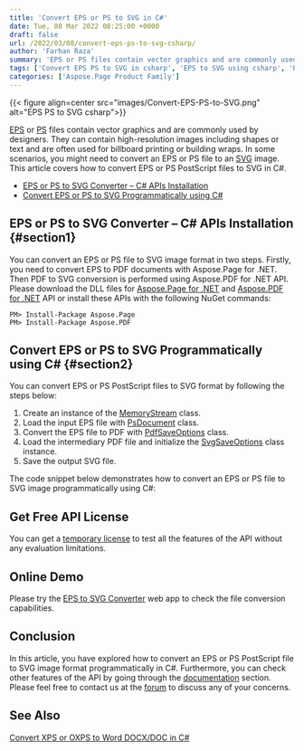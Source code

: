 ```yaml
---
title: 'Convert EPS or PS to SVG in C#'
date: Tue, 08 Mar 2022 08:25:00 +0000
draft: false
url: /2022/03/08/convert-eps-ps-to-svg-csharp/
author: 'Farhan Raza'
summary: 'EPS or PS files contain vector graphics and are commonly used by designers. They can contain high-resolution images including shapes or text and are often used for billboard printing or building wraps. In some scenarios, you might need to convert an EPS or PS file to an SVG image. This article covers how to **convert EPS or PS PostScript files to SVG in C#.**'
tags: ['Convert EPS PS to SVG in csharp', 'EPS to SVG using csharp', 'PS to SVG using csharp', 'PostScript to SVG Conversion']
categories: ['Aspose.Page Product Family']
---
```




{{< figure align=center src="images/Convert-EPS-PS-to-SVG.png" alt="EPS PS to SVG csharp">}}


[EPS][1] or [PS][2] files contain vector graphics and are commonly used by designers. They can contain high-resolution images including shapes or text and are often used for billboard printing or building wraps. In some scenarios, you might need to convert an EPS or PS file to an [SVG][3] image. This article covers how to convert EPS or PS PostScript files to SVG in C#.

*   [EPS or PS to SVG Converter – C# APIs Installation][4]
*   [Convert EPS or PS to SVG Programmatically using C#][5]

## EPS or PS to SVG Converter – C# APIs Installation {#section1}

You can convert an EPS or PS file to SVG image format in two steps. Firstly, you need to convert EPS to PDF documents with Aspose.Page for .NET. Then PDF to SVG conversion is performed using Aspose.PDF for .NET API. Please download the DLL files for [Aspose.Page for .NET][6] and [Aspose.PDF for .NET][7] API or install these APIs with the following NuGet commands:

```
PM> Install-Package Aspose.Page  
PM> Install-Package Aspose.PDF
```

## Convert EPS or PS to SVG Programmatically using C# {#section2}

You can convert EPS or PS PostScript files to SVG format by following the steps below:

1.  Create an instance of the [MemoryStream][8] class.
2.  Load the input EPS file with [PsDocument][9] class.
3.  Convert the EPS file to PDF with [PdfSaveOptions][10] class.
4.  Load the intermediary PDF file and initialize the [SvgSaveOptions][11] class instance.
5.  Save the output SVG file.

The code snippet below demonstrates how to convert an EPS or PS file to SVG image programmatically using C#:



## Get Free API License

You can get a [temporary license][12] to test all the features of the API without any evaluation limitations.

## Online Demo

Please try the [EPS to SVG Converter][13] web app to check the file conversion capabilities.

## Conclusion

In this article, you have explored how to convert an EPS or PS PostScript file to SVG image format programmatically in C#. Furthermore, you can check other features of the API by going through the [documentation][14] section. Please feel free to contact us at the [forum][15] to discuss any of your concerns.

## See Also

[Convert XPS or OXPS to Word DOCX/DOC in C#][16]




[1]: https://docs.fileformat.com/page-description-language/eps/
[2]: https://docs.fileformat.com/page-description-language/ps/
[3]: https://docs.fileformat.com/page-description-language/svg/
[4]: #section1
[5]: #section2
[6]: https://products.aspose.com/page/net
[7]: https://products.aspose.com/pdf/net/
[8]: https://docs.microsoft.com/en-us/dotnet/api/system.io.memorystream
[9]: https://apireference.aspose.com/page/net/aspose.page.eps/psdocument
[10]: https://apireference.aspose.com/page/net/aspose.page.eps.device/pdfsaveoptions
[11]: https://apireference.aspose.com/pdf/net/aspose.pdf/svgsaveoptions
[12]: https://purchase.aspose.com/temporary-license
[13]: https://products.aspose.com/pdf/net/conversion/eps-to-svg/
[14]: https://docs.aspose.com/page/net/
[15]: https://forum.aspose.com/c/page/39
[16]: https://blog.aspose.com/2022/02/07/convert-xps-oxps-word-csharp/




